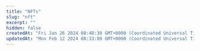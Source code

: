 ```yaml
---
title: "NFTs"
slug: "nft"
excerpt: ""
hidden: false
createdAt: "Fri Jan 26 2024 08:48:30 GMT+0000 (Coordinated Universal Time)"
updatedAt: "Mon Feb 12 2024 08:33:09 GMT+0000 (Coordinated Universal Time)"
---
```

